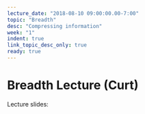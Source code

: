 ```yaml
---
lecture_date: "2018-08-10 09:00:00.00-7:00"
topic: "Breadth"
desc: "Compressing information"
week: "1"
indent: true
link_topic_desc_only: true
ready: true
---
```


# Breadth Lecture (Curt)

Lecture slides:
